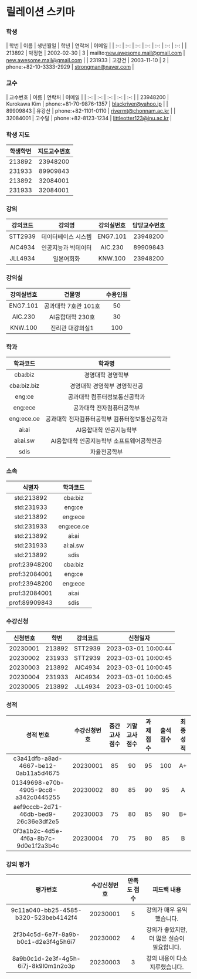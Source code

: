 # 릴레이션 스키마

### 학생
| 학번 | 이름 | 생년월일 | 학년 | 연락처 | 이메일 |
| :-: | :-: | :-: | :-: | :-: | :-: | :-: |
| 213892 | 박정현 | 2002-02-30 | 3 | mailto:new.awesome.mail@gmail.com | new.awesome.mail@gmail.com |
| 231933 | 고강건 | 2003-11-10 | 2 | phone:+82-10-3333-2929 | strongman@naver.com |

### 교수
| 교수번호 | 이름 | 연락처 | 이메일 |
| :-: | :-: | :-: | :-: | :-: |
| 23948200 | Kurokawa Kim | phone:+81-70-9876-1357 | blackriver@yahoo.jp |
| 89909843 | 유강산 | phone:+82-1101-0110 | rivermt@chonnam.ac.kr |
| 32084001 | 고수달 | phone:+82-8123-1234 | littleotter123@jnu.ac.kr |

### 학생 지도
| 학생학번 | 지도교수번호 |
| :-: | :-: |
| 213892 | 23948200 |
| 231933 | 89909843 |
| 213892 | 32084001 |
| 231933 | 32084001 |

### 강의
| 강의코드 | 강의명 | 강의실번호 | 담당교수번호 |
| :-: | :-: | :-: | :-: |
| STT2939 | 데이터베이스 시스템 | ENG7.101 | 23948200 |
| AIC4934 | 인공지능과 빅데이터 | AIC.230 | 89909843 |
| JLL4934 | 일본어회화 | KNW.100 | 23948200 |

### 강의실
| 강의실번호 | 건물명 | 수용인원 |
| :-: | :-: | :-: |
| ENG7.101 | 공과대학 7호관 101호 | 50 |
| AIC.230 | AI융합대학 230호 | 30 |
| KNW.100 | 진리관 대강의실1 | 100 |

### 학과
| 학과코드 | 학과명 |
| :-: | :-: |
| cba:biz | 경영대학 경영학부 |
| cba:biz.biz | 경영대학 경영학부 경영학전공 |
| eng:ce | 공과대학 컴퓨터정보통신공학과 |
| eng:ece | 공과대학 전자컴퓨터공학부 |
| eng:ece.ce | 공과대학 전자컴퓨터공학부 컴퓨터정보통신공학과 |
| ai:ai | AI융합대학 인공지능학부 |
| ai:ai.sw | AI융합대학 인공지능학부 소프트웨어공학전공 |
| sdis | 자율전공학부 |

### 소속
| 식별자 | 학과코드 |
| :-: | :-: |
| std:213892 | cba:biz |
| std:231933 | eng:ce |
| std:213892 | eng:ece |
| std:231933 | eng:ece.ce |
| std:213892 | ai:ai |
| std:231933 | ai:ai.sw |
| std:213892 | sdis |
| prof:23948200 | cba:biz |
| prof:32084001 | eng:ce |
| prof:23948200 | eng:ece |
| prof:32084001 | ai:ai |
| prof:89909843 | sdis |

### 수강신청
| 신청번호 | 학번 | 강의코드 | 신청일자 |
| :-: | :-: | :-: | :-: |
| 20230001 | 213892 | STT2939 | 2023-03-01 10:00:44 |
| 20230002 | 231933 | STT2939 | 2023-03-01 10:00:45 |
| 20230003 | 213892 | AIC4934 | 2023-03-01 10:00:45 |
| 20230004 | 231933 | AIC4934 | 2023-03-01 10:00:45 |
| 20230005 | 213892 | JLL4934 | 2023-03-01 10:00:45 |

### 성적
| 성적 번호 | 수강신청번호 | 중간고사 점수 | 기말고사 점수 | 과제 점수 | 출석 점수 | 최종 성적 |
| :-: | :-: | :-: | :-: | :-: | :-: | :-: |
| c3a41dfb-a8ad-4667-be12-0ab11a5d4675 | 20230001 | 85 | 90 | 95 | 100 | A+ |
| 01349698-e70b-4905-9cc8-a342c0445255 | 20230002 | 80 | 85 | 90 | 95 | A |
| aef9cccb-2d71-46db-bed9-26c36e3df2e5 | 20230003 | 75 | 80 | 85 | 90 | B+ |
| 0f3a1b2c-4d5e-4f6a-8b7c-9d0e1f2a3b4c | 20230004 | 70 | 75 | 80 | 85 | B |

### 강의 평가
| 평가번호 | 수강신청번호 | 만족도 점수 | 피드백 내용 |
| :-: | :-: | :-: | :-: |
| 9c11a040-bb25-4585-b320-523beb4142f4 | 20230001 | 5 | 강의가 매우 유익했습니다. |
| 2f3b4c5d-6e7f-8a9b-b0c1-d2e3f4g5h6i7 | 20230002 | 4 | 강의가 좋았지만, 더 많은 실습이 필요합니다. |
| 8a9b0c1d-2e3f-4g5h-6i7j-8k9l0m1n2o3p | 20230003 | 3 | 강의 내용이 다소 지루했습니다. |
